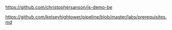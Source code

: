 https://github.com/christophersanson/js-demo-be

https://github.com/kelseyhightower/pipeline/blob/master/labs/prerequisites.md
